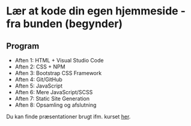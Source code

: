 # Lær at kode din egen hjemmeside - fra bunden (begynder)

## Program

- Aften 1: HTML + Visual Studio Code
- Aften 2: CSS + NPM
- Aften 3: Bootstrap CSS Framework
- Aften 4: Git/GitHub
- Aften 5: JavaScript
- Aften 6: Mere JavaScript/SCSS
- Aften 7: Static Site Generation
- Aften 8: Opsamling og afslutning

Du kan finde præsentationer brugt ifm. kurset [her](https://boblbobl.com/fof-webdev-101/).
